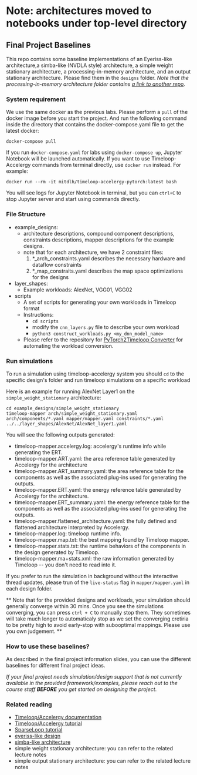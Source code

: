# Note: architectures moved to notebooks under top-level directory

Final Project Baselines
------------------------------------------
This repo contains some baseline implementations of an Eyeriss-like architecture,a simba-like (NVDLA style) architecture,
a simple weight stationary architecture, a processing-in-memory architecture, and an output stationary architecture.
Please find them in the `designs` folder. *Note that the processing-in-memory architecture folder contains [a link to another repo](https://github.com/nelliewu95/processing-in-memory-example).*

### System requirement

We use the same docker as the previous labs.
Please perform a `pull` of the docker image before you start the project. 
And run the following command inside the directory that contains the docker-compose.yaml file to get the latest docker:
  
```
docker-compose pull
```


If you run `docker-compose.yaml` for labs using `docker-compose up`, Jupyter Notebook will be launched automatically. If you want to use Timeloop-Accelergy commands from terminal directly, use `docker run` instead. For example:
```
docker run --rm -it mitdlh/timeloop-accelergy-pytorch:latest bash
```
You will see logs for Jupyter Notebook in terminal, but you can `ctrl+C` to stop Jupyter server and start using commands directly. 

### File Structure
- example_designs: 
   - architecture descriptions, compound component descriptions, 
  constraints descriptions, mapper descriptions for the example designs.
   - note that for each architecture, we have 2 constraint files:
        1. *_arch_constraints.yaml describes the necessary hardware and dataflow constraints
        2. *_map_constraits.yaml describes the map space optimizations for the  designs
- layer_shapes: 
    - Example workloads: AlexNet, VGG01, VGG02
- scripts
    - A set of scripts for generating your own workloads in Timeloop format
    - Instructions:
        - `cd scripts`
        - modify the `cnn_layers.py` file to describe your own workload
        - `python3 construct_workloads.py <my_dnn_model_name>`
    - Please refer to the repository for [PyTorch2Timeloop Converter](https://github.com/Accelergy-Project/pytorch2timeloop-converter) for automating the workload conversion.

### Run simulations

To run a simulation using timeloop-accelergy system you should `cd` to the specific design's folder and run timeloop
simulations on a specific workload

Here is an example for running AlexNet Layer1 on the `simple_weight_stationary` architecture: 
```
cd example_designs/simple_weight_stationary
timeloop-mapper arch/simple_weight_stationary.yaml arch/components/*.yaml mapper/mapper.yaml constraints/*.yaml ../../layer_shapes/AlexNet/AlexNet_layer1.yaml
```

You will see the following outputs generated:
- timeloop-mapper.accelergy.log: accelergy's runtime info while generating the ERT.
- timeloop-mapper.ART.yaml: the area reference table generated by Accelergy for the architecture
- timeloop-mapper.ART_summary.yaml: the area reference table for the components as well as the associated plug-ins used for generating the outputs.
- timeloop-mapper.ERT.yaml: the energy reference table generated by Accelergy for the architecture.
- timeloop-mapper.ERT_summary.yaml: the energy reference table for the components as well as the associated plug-ins used for generating the outputs.
- timeloop-mapper.flattened_architecture.yaml: the fully defined and flattened architecture interpreted by Accelergy.
- timeloop-mapper.log: timeloop runtime info.
- timeloop-mapper.map.txt: the best mapping found by Timeloop mapper.
- timeloop-mapper.stats.txt: the runtime behaviors of the components in the design generated by Timeloop.
- timeloop-mapper.ma+stats.xml: the raw information generated by Timeloop -- you don't need to read into it.

If you prefer to run the simulation in background without the interactive thread updates, please trun of the `live-status` flag in
`mapper/mapper.yaml` in each design folder.

** Note that for the provided designs and workloads, your simulation should generally converge within 30 mins. Once you see
the simulations converging, you can press `ctrl + C` to manually stop them. They sometimes will take much longer to 
automaticaly stop as we set the converging cretiria to be pretty high to avoid early-stop with subooptimal mappings. 
Please use you own judgement. **


### How to use these baselines?
As described in the final project information slides, you can use the different baselines for different final project ideas.
 
*If your final project needs simulation/design support that is not currently available in the provided framework/examples,
 please reach out to the course staff **BEFORE** you get started on designing the project*.

###  Related reading
 - [Timeloop/Accelergy documentation](https://timeloop.csail.mit.edu/)
 - [Timeloop/Accelergy tutorial](http://accelergy.mit.edu/tutorial.html)
 - [SparseLoop tutorial](https://accelergy.mit.edu/sparse_tutorial.html)
 - [eyeriss-like design](https://people.csail.mit.edu/emer/papers/2017.01.jssc.eyeriss_design.pdf)
 - [simba-like architecture](https://people.eecs.berkeley.edu/~ysshao/assets/papers/shao2019-micro.pdf)
 - simple weight stationary architecture: you can refer to the related lecture notes
 - simple output stationary architecture: you can refer to the related lecture notes
